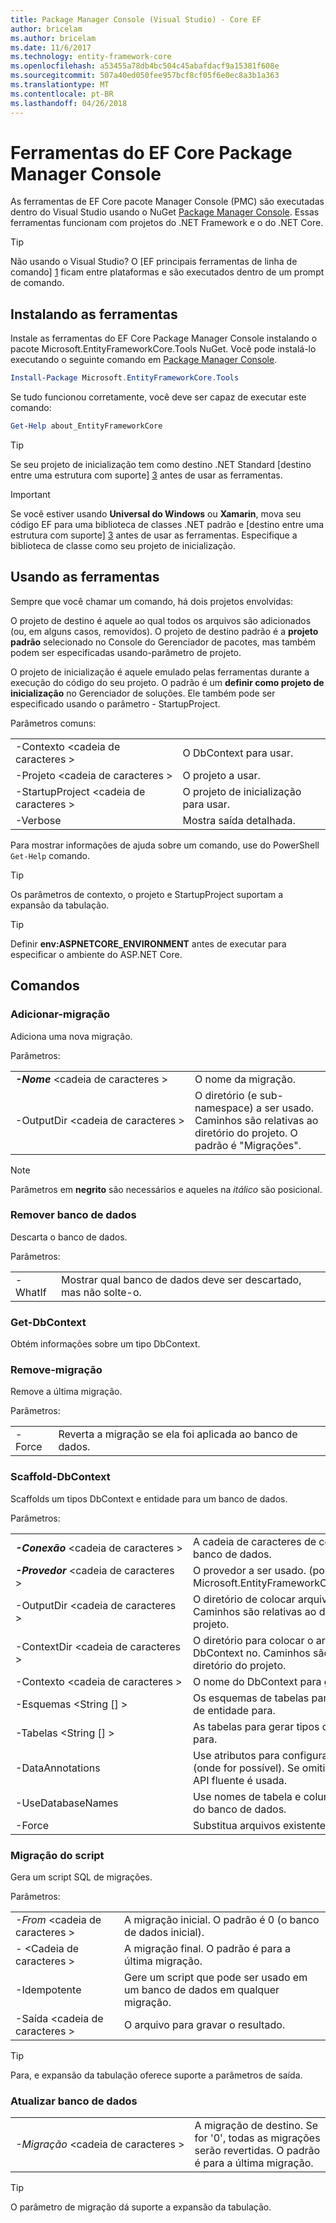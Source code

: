 ```yaml
---
title: Package Manager Console (Visual Studio) - Core EF
author: bricelam
ms.author: bricelam
ms.date: 11/6/2017
ms.technology: entity-framework-core
ms.openlocfilehash: a53455a78db4bc504c45abafdacf9a15381f608e
ms.sourcegitcommit: 507a40ed050fee957bcf8cf05f6e0ec8a3b1a363
ms.translationtype: MT
ms.contentlocale: pt-BR
ms.lasthandoff: 04/26/2018
---
```

<a name="ef-core-package-manager-console-tools"></a>Ferramentas do EF Core Package Manager Console
=====================================
As ferramentas de EF Core pacote Manager Console (PMC) são executadas dentro do Visual Studio usando o NuGet [Package Manager Console][2].
Essas ferramentas funcionam com projetos do .NET Framework e o do .NET Core.

> [!TIP]
> Não usando o Visual Studio? O [EF principais ferramentas de linha de comando] [ 1] ficam entre plataformas e são executados dentro de um prompt de comando.

<a name="installing-the-tools"></a>Instalando as ferramentas
--------------------
Instale as ferramentas do EF Core Package Manager Console instalando o pacote Microsoft.EntityFrameworkCore.Tools NuGet.
Você pode instalá-lo executando o seguinte comando em [Package Manager Console][2].

``` powershell
Install-Package Microsoft.EntityFrameworkCore.Tools
```

Se tudo funcionou corretamente, você deve ser capaz de executar este comando:

``` powershell
Get-Help about_EntityFrameworkCore
```
> [!TIP]
> Se seu projeto de inicialização tem como destino .NET Standard [destino entre uma estrutura com suporte] [ 3] antes de usar as ferramentas.

> [!IMPORTANT]
> Se você estiver usando **Universal do Windows** ou **Xamarin**, mova seu código EF para uma biblioteca de classes .NET padrão e [destino entre uma estrutura com suporte] [ 3] antes de usar as ferramentas. Especifique a biblioteca de classe como seu projeto de inicialização.

<a name="using-the-tools"></a>Usando as ferramentas
---------------
Sempre que você chamar um comando, há dois projetos envolvidas:

O projeto de destino é aquele ao qual todos os arquivos são adicionados (ou, em alguns casos, removidos). O projeto de destino padrão é a **projeto padrão** selecionado no Console do Gerenciador de pacotes, mas também podem ser especificadas usando-parâmetro de projeto.

O projeto de inicialização é aquele emulado pelas ferramentas durante a execução do código do seu projeto. O padrão é um **definir como projeto de inicialização** no Gerenciador de soluções. Ele também pode ser especificado usando o parâmetro - StartupProject.

Parâmetros comuns:

|                           |                             |
|:--------------------------|:----------------------------|
| -Contexto \<cadeia de caracteres >        | O DbContext para usar.       |
| -Projeto \<cadeia de caracteres >        | O projeto a usar.         |
| -StartupProject \<cadeia de caracteres > | O projeto de inicialização para usar. |
| -Verbose                  | Mostra saída detalhada.        |

Para mostrar informações de ajuda sobre um comando, use do PowerShell `Get-Help` comando.

> [!TIP]
> Os parâmetros de contexto, o projeto e StartupProject suportam a expansão da tabulação.

> [!TIP]
> Definir **env:ASPNETCORE_ENVIRONMENT** antes de executar para especificar o ambiente do ASP.NET Core.

<a name="commands"></a>Comandos
--------

### <a name="add-migration"></a>Adicionar-migração

Adiciona uma nova migração.

Parâmetros:

|                                   |                                                                                                                  |
|:----------------------------------|:-----------------------------------------------------------------------------------------------------------------|
| ***-Nome*** \<cadeia de caracteres >             | O nome da migração.                                                                                       |
| <nobr>-OutputDir \<cadeia de caracteres ></nobr> | O diretório (e sub-namespace) a ser usado. Caminhos são relativas ao diretório do projeto. O padrão é "Migrações". |

> [!NOTE]
> Parâmetros em **negrito** são necessários e aqueles na *itálico* são posicional.

### <a name="drop-database"></a>Remover banco de dados

Descarta o banco de dados.

Parâmetros:

|         |                                                          |
|:--------|:---------------------------------------------------------|
| -WhatIf | Mostrar qual banco de dados deve ser descartado, mas não solte-o. |

### <a name="get-dbcontext"></a>Get-DbContext

Obtém informações sobre um tipo DbContext.

### <a name="remove-migration"></a>Remove-migração

Remove a última migração.

Parâmetros:

|        |                                                              |
|:-------|:-------------------------------------------------------------|
| -Force | Reverta a migração se ela foi aplicada ao banco de dados. |

### <a name="scaffold-dbcontext"></a>Scaffold-DbContext

Scaffolds um tipos DbContext e entidade para um banco de dados.

Parâmetros:

|                                          |                                                                                                  |
|:-----------------------------------------|:-------------------------------------------------------------------------------------------------|
| <nobr>***-Conexão*** \<cadeia de caracteres ></nobr> | A cadeia de caracteres de conexão para o banco de dados.                                                           |
| ***-Provedor*** \<cadeia de caracteres >                | O provedor a ser usado. (por exemplo, Microsoft.EntityFrameworkCore.SqlServer)                              |
| -OutputDir \<cadeia de caracteres >                     | O diretório de colocar arquivos em. Caminhos são relativas ao diretório do projeto.                      |
| -ContextDir \<cadeia de caracteres >                    | O diretório para colocar o arquivo DbContext no. Caminhos são relativas ao diretório do projeto.             |
| -Contexto \<cadeia de caracteres >                       | O nome do DbContext para gerar.                                                           |
| -Esquemas \<String [] >                     | Os esquemas de tabelas para gerar tipos de entidade para.                                              |
| -Tabelas \<String [] >                      | As tabelas para gerar tipos de entidade para.                                                         |
| -DataAnnotations                         | Use atributos para configurar o modelo (onde for possível). Se omitido, somente a API fluente é usada. |
| -UseDatabaseNames                        | Use nomes de tabela e coluna diretamente do banco de dados.                                           |
| -Force                                   | Substitua arquivos existentes.                                                                        |

### <a name="script-migration"></a>Migração do script

Gera um script SQL de migrações.

Parâmetros:

|                   |                                                                    |
|:------------------|:-------------------------------------------------------------------|
| *-From* \<cadeia de caracteres > | A migração inicial. O padrão é 0 (o banco de dados inicial).      |
| *-* \<Cadeia de caracteres >   | A migração final. O padrão é para a última migração.              |
| -Idempotente       | Gere um script que pode ser usado em um banco de dados em qualquer migração. |
| -Saída \<cadeia de caracteres > | O arquivo para gravar o resultado.                                   |

> [!TIP]
> Para, e expansão da tabulação oferece suporte a parâmetros de saída.

### <a name="update-database"></a>Atualizar banco de dados

|                                     |                                                                                                |
|:------------------------------------|:-----------------------------------------------------------------------------------------------|
| <nobr>*-Migração* \<cadeia de caracteres ></nobr> | A migração de destino. Se for '0', todas as migrações serão revertidas. O padrão é para a última migração. |

> [!TIP]
> O parâmetro de migração dá suporte a expansão da tabulação.


  [1]: dotnet.md
  [2]: https://docs.microsoft.com/nuget/tools/package-manager-console
  [3]: index.md#frameworks
